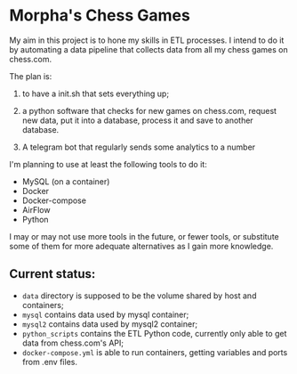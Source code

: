 # Morpha's Chess Games

My aim in this project is to hone my skills in ETL processes. I intend to do it by 
automating a data pipeline that collects data from all my chess games on chess.com.

The plan is:

1. to have a init.sh that sets everything up; 

2. a python software that checks for new games on chess.com, request new data, put it 
into a database, process it and save to another database.

3. A telegram bot that regularly sends some analytics to a number 

I'm planning to use at least the following tools to do it:

- MySQL (on a container)
- Docker
- Docker-compose
- AirFlow
- Python

I may or may not use more tools in the future, or fewer tools, or substitute some of them 
for more adequate alternatives as I gain more knowledge.


## Current status: 
- `data` directory is supposed to be the volume shared by host and containers;
- `mysql` contains data used by mysql container; 
- `mysql2` contains data used by mysql2 container; 
- `python_scripts` contains the ETL Python code, currently only able to get data from 
chess.com's API;
- `docker-compose.yml` is able to run containers, getting variables and ports from .env 
files.
